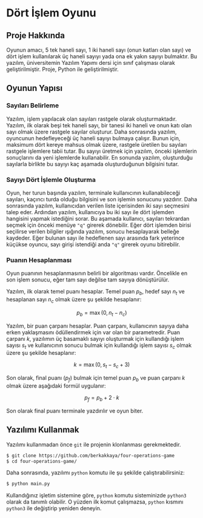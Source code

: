 # Dört İşlem Oyunu

## Proje Hakkında
Oyunun amacı, 5 tek haneli sayı, 1 iki haneli sayı (onun katları olan sayı)
ve dört işlem kullanılarak üç haneli sayıyı yada ona ek yakın sayıyı
bulmaktır. Bu yazılım, üniversitemin Yazılım Yapımı dersi için sınıf
çalışması olarak geliştirilmiştir. Proje, Python ile geliştirilmiştir.

## Oyunun Yapısı

### Sayıları Belirleme
Yazılım, işlem yapılacak olan sayıları rastgele olarak oluşturmaktadır.
Yazılım, ilk olarak beşi tek haneli sayı, bir tanesi iki haneli ve onun
katı olan sayı olmak üzere rastgele sayılar oluşturur. Daha sonrasında
yazılım, oyuncunun hedefleyeceği üç haneli sayıyı bulmaya çalışır.
Bunun için, maksimum dört kereye mahsus olmak üzere, rastgele üretilen bu
sayıları rastgele işlemlere tabii tutar. Bu sayıyı üretmek için yazılım,
önceki işlemlerin sonuçlarını da yeni işlemlerde kullanabilir.
En sonunda yazılım, oluşturduğu sayılarla birlikte bu sayıyı kaç aşamada
oluşturduğunun bilgisini tutar.

### Sayıyı Dört İşlemle Oluşturma
Oyun, her turun başında yazılım, terminale kullanıcının kullanabileceği
sayıları, kaçıncı turda olduğu bilgisini ve son işlemin sonucunu yazdırır.
Daha sonrasında yazılım, kullanıcıdan verilen liste içerisinden iki sayı
seçmesini talep eder. Ardından yazılım, kullanıcıya bu iki sayı ile dört
işlemden hangisini yapmak istediğini sorar. Bu aşamada kullanıcı, sayıları
tekrardan seçmek için önceki menüye `"q"` girerek dönebilir. Eğer
dört işlemden birisi seçilirse verilen bilgiler ışığında yazılım, sonucu
hesaplayarak belleğe kaydeder. Eğer bulunan sayı ile hedeflenen
sayı arasında fark yeterince küçükse oyuncu, sayı girişi istendiği
anda `"q"` girerek oyunu bitirebilir.

### Puanın Hesaplanması
Oyun puanının hesaplanmasının belirli bir algoritması vardır.
Öncelikle en son işlem sonucu, eğer tam sayı değilse tam sayıya dönüştürülür.

Yazılım, ilk olarak temel puanı hesaplar. Temel puan $p_b$, hedef sayı $n_t$
ve hesaplanan sayı $n_c$ olmak üzere şu şekilde hesaplanır:

$$
p_b = \max(0, n_t - n_c)
$$

Yazılım, bir puan çarpanı hesaplar. Puan çarpanı, kullanıcının sayıya daha
erken yaklaşmasını ödüllendirmek için var olan bir parametredir.
Puan çarpanı $k$, yazılımın üç basamaklı sayıyı oluşturmak için kullandığı
işlem sayısı $s_t$ ve kullanıcının sonucu bulmak için kullandığı işlem sayısı
$s_c$ olmak üzere şu şekilde hesaplanır:

$$
k = \max(0, s_t - s_c + 3)
$$

Son olarak, final puanı ($p_f$) bulmak için temel puan $p_b$ ve puan çarpanı
$k$ olmak üzere aşağıdaki formül uygulanır:

$$
p_f = p_b + 2 \cdot k
$$

Son olarak final puanı terminale yazdırılır ve oyun biter.

## Yazılımı Kullanmak

Yazılımı kullanmadan önce `git` ile projenin klonlanması gerekmektedir.

```bash
$ git clone https://github.com/berkakkaya/four-operations-game
$ cd four-operations-game/
```

Daha sonrasında, yazılımı `python` komutu ile şu şekilde
çalıştırabilirsiniz:

```bash
$ python main.py
```

Kullandığınız işletim sistemine göre, `python` komutu sisteminizde
`python3` olarak da tanımlı olabilir. O yüzden ilk komut çalışmazsa,
`python` kısmını `python3` ile değiştirip yeniden deneyin.
